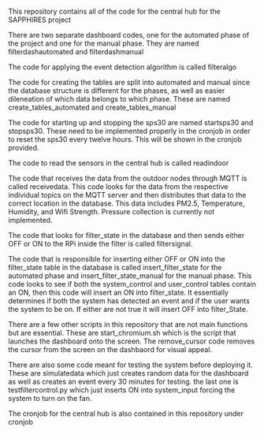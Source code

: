 This repository contains all of the code for the central hub for the SAPPHIRES project

There are two separate dashboard codes, one for the automated phase of the project and one for the manual phase. They are named filterdashautomated and filterdashmanual

The code for applying the event detection algorithm is called filteralgo

The code for creating the tables are split into automated and manual since the database structure is different for the phases, as well as easier dileneation of which data belongs to which phase. These are named create_tables_automated and create_tables_manual

The code for starting up and stopping the sps30 are named startsps30 and stopsps30. These need to be implemented properly in the cronjob in order to reset the sps30 every twelve hours. This will be shown in the cronjob provided.

The code to read the sensors in the central hub is called readindoor

The code that receives the data from the outdoor nodes through MQTT is called receivedata. This code looks for the data from the respective individual topics on the MQTT server and then distributes that data to the correct location in the database. This data includes PM2.5, Temperature, Humidity, and Wifi Strength. Pressure collection is currently not implemented.

The code that looks for filter_state in the database and then sends either OFF or ON to the RPi inside the filter is called filtersignal.

The code that is responsible for inserting either OFF or ON into the filter_state table in the database is called insert_filter_state for the automated phase and insert_filter_state_manual for the manual phase. This code looks to see if both the system_control and user_control tables contain an ON, then this code will insert an ON into filter_state. It essentially determines if both the system has detected an event and if the user wants the system to be on. If either are not true it will insert OFF into filter_State.

There are a few other scripts in this repository that are not main functions but are essential. These are start_chromium.sh which is the script that launches the dashboard onto the screen. The remove_cursor code removes the cursor from the screen on the dashbaord for visual appeal.

There are also some code meant for testing the system before deploying it. These are simulatedata which just creates random data for the dashboard as well as creates an event every 30 minutes for testing. the last one is testfiltercontrol.py which just inserts ON into system_input forcing the system to turn on the fan.

The cronjob for the central hub is also contained in this repository under cronjob





